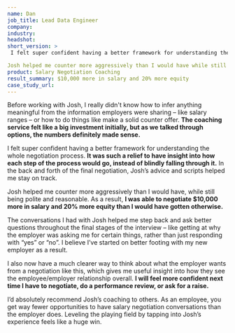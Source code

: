 ```yaml
---
name: Dan
job_title: Lead Data Engineer
company: 
industry: 
headshot: 
short_version: >
 I felt super confident having a better framework for understanding the whole negotiation process. **It was such a relief to have insight into how each step of the process would go, instead of blindly falling through it.**

Josh helped me counter more aggressively than I would have while still being polite and reasonable. As a result, **I was able to negotiate $10,000 more in salary and 20% more equity** than I would have gotten otherwise.
product: Salary Negotiation Coaching
result_summary: $10,000 more in salary and 20% more equity
case_study_url: 
---
```


Before working with Josh, I really didn't know how to infer anything meaningful from the information employers were sharing – like salary ranges – or how to do things like make a solid counter offer. **The coaching service felt like a big investment initially, but as we talked through options, the numbers definitely made sense.**

I felt super confident having a better framework for understanding the whole negotiation process. **It was such a relief to have insight into how each step of the process would go, instead of blindly falling through it.** In the back and forth of the final negotiation, Josh’s advice and scripts helped me stay on track.

Josh helped me counter more aggressively than I would have, while still being polite and reasonable. As a result, **I was able to negotiate $10,000 more in salary and 20% more equity than I would have gotten otherwise.**

The conversations I had with Josh helped me step back and ask better questions throughout the final stages of the interview – like getting at why the employer was asking me for certain things, rather than just responding with “yes” or “no”. I believe I’ve started on better footing with my new employer as a result.

I also now have a much clearer way to think about what the employer wants from a negotiation like this, which gives me useful insight into how they see the employee/employer relationship overall. **I will feel more confident next time I have to negotiate, do a performance review, or ask for a raise.**

I’d absolutely recommend Josh’s coaching to others. As an employee, you get way fewer opportunities to have salary negotiation conversations than the employer does. Leveling the playing field by tapping into Josh’s experience feels like a huge win.